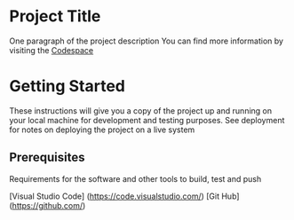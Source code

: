 # Project Title
One paragraph of the project description
You can find more information by visiting the [Codespace](https://codespaceacademy.com/)
# Getting Started
These instructions will give you a copy of the project up and running on your local machine for development and testing purposes. See deployment for notes on deploying the project on a live system
## Prerequisites
Requirements for the software and other tools to build, test and push 

[Visual Studio Code] (https://code.visualstudio.com/)
[Git Hub] (https://github.com/)